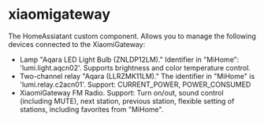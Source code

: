 # xiaomigateway
The HomeAssiatant custom component.
Allows you to manage the following devices connected to the XiaomiGateway:
- Lamp "Aqara LED Light Bulb (ZNLDP12LM)." Identifier in "MiHome": 'lumi.light.aqcn02'.
  Supports brightness and color temperature control.
- Two-channel relay "Aqara (LLRZMK11LM)." The identifier in "MiHome" is 'lumi.relay.c2acn01'.
  Support: CURRENT_POWER, POWER_CONSUMED
- XiaomiGateway FM Radio.
  Support: Turn on/out, sound control (including MUTE), next station, previous station,
  flexible setting of stations, including favorites from "MiHome".
